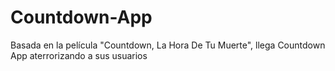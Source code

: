 # Countdown-App
Basada en la película "Countdown, La Hora De Tu Muerte", llega Countdown App aterrorizando a sus usuarios
